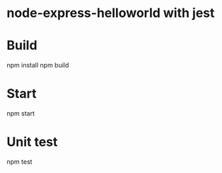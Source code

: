 # node-express-helloworld with jest

# Build
npm install
npm build

# Start
npm start

# Unit test
npm test
